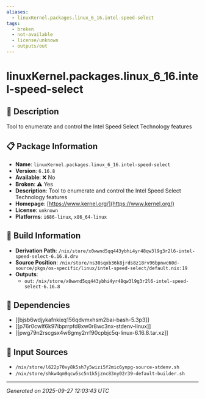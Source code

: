 ```yaml
---
aliases:
  - linuxKernel.packages.linux_6_16.intel-speed-select
tags:
  - broken
  - not-available
  - license/unknown
  - outputs/out
---
```


# linuxKernel.packages.linux_6_16.intel-speed-select

## 📝 Description

Tool to enumerate and control the Intel Speed Select Technology features

## 📋 Package Information

- **Name**: `linuxKernel.packages.linux_6_16.intel-speed-select`
- **Version**: `6.16.8`
- **Available**: ❌ No
- **Broken**: ⚠️ Yes
- **Description**: Tool to enumerate and control the Intel Speed Select Technology features
- **Homepage**: [https://www.kernel.org/](https://www.kernel.org/)
- **License**: `unknown`
- **Platforms**: `i686-linux`, `x86_64-linux`

## 🔧 Build Information

- **Derivation Path**: `/nix/store/x0wwnd5qq443ybhi4yr48qw3l9g3r2l6-intel-speed-select-6.16.8.drv`
- **Source Position**: `/nix/store/ns30sqxb36k8jrds8z18rv96bpnwc60d-source/pkgs/os-specific/linux/intel-speed-select/default.nix:19`
- **Outputs**:
  - `out`:  `/nix/store/x0wwnd5qq443ybhi4yr48qw3l9g3r2l6-intel-speed-select-6.16.8`

## 🔗 Dependencies

- [[bjsb6wdjykafnkixq156qdvmxhsm2bai-bash-5.3p3]]
- [[p76r0cwlf6k97ibprrpfd8xw0r8wc3nx-stdenv-linux]]
- [[pwg79n2rscgsx4w6gmy2rrf90cpbjc5q-linux-6.16.8.tar.xz]]

## 📁 Input Sources

- `/nix/store/l622p70vy8k5sh7y5wizi5f2mic6ynpg-source-stdenv.sh`
- `/nix/store/shkw4qm9qcw5sc5n1k5jznc83ny02r39-default-builder.sh`

---
*Generated on 2025-09-27 12:03:43 UTC*
